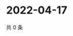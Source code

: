 # 2022-04-17

共 0 条

<!-- BEGIN WEIBO -->
<!-- 最后更新时间 Sun Apr 17 2022 11:20:36 GMT+0800 (China Standard Time) -->

<!-- END WEIBO -->
